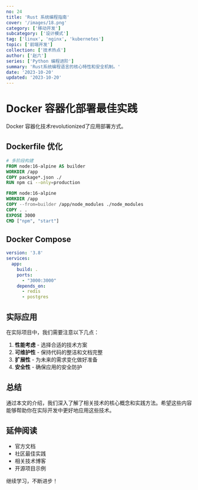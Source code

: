 ```yaml
---
no: 24
title: 'Rust 系统编程指南'
cover: '/images/18.png'
category: ['移动开发']
subcategory: ['设计模式']
tag: ['linux', 'nginx', 'kubernetes']
topic: ['前端开发']
collection: ['技术热点']
author: ['赵六']
series: ['Python 编程进阶']
summary: 'Rust系统编程语言的核心特性和安全机制。'
date: '2023-10-20'
updated: '2023-10-20'
---
```


# Docker 容器化部署最佳实践

Docker 容器化技术revolutionized了应用部署方式。

## Dockerfile 优化

```dockerfile
# 多阶段构建
FROM node:16-alpine AS builder
WORKDIR /app
COPY package*.json ./
RUN npm ci --only=production

FROM node:16-alpine
WORKDIR /app
COPY --from=builder /app/node_modules ./node_modules
COPY . .
EXPOSE 3000
CMD ["npm", "start"]
```

## Docker Compose

```yaml
version: '3.8'
services:
  app:
    build: .
    ports:
      - "3000:3000"
    depends_on:
      - redis
      - postgres
```

## 实际应用

在实际项目中，我们需要注意以下几点：

1. **性能考虑** - 选择合适的技术方案
2. **可维护性** - 保持代码的整洁和文档完整
3. **扩展性** - 为未来的需求变化做好准备
4. **安全性** - 确保应用的安全防护

## 总结

通过本文的介绍，我们深入了解了相关技术的核心概念和实践方法。希望这些内容能够帮助你在实际开发中更好地应用这些技术。

## 延伸阅读

- 官方文档
- 社区最佳实践
- 相关技术博客
- 开源项目示例

继续学习，不断进步！